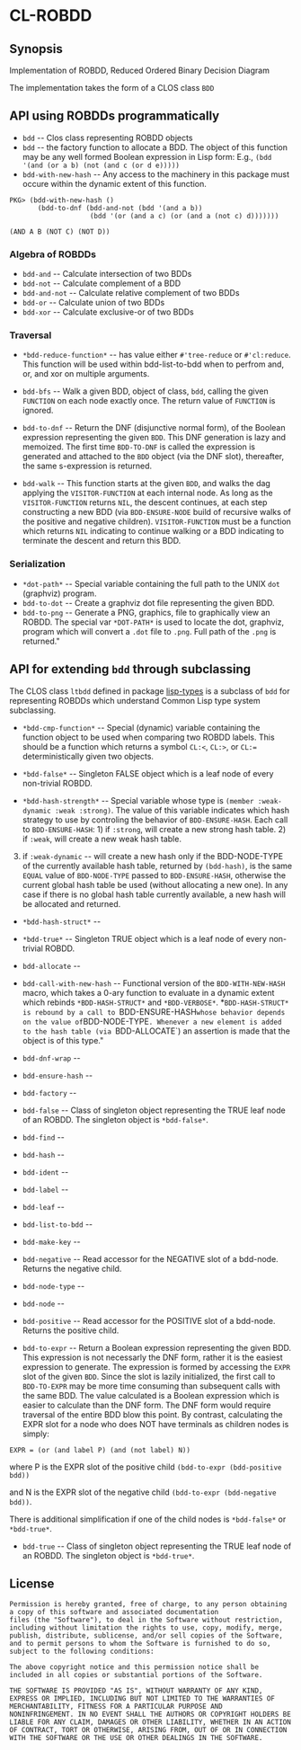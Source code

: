 # CL-ROBDD

## Synopsis
Implementation of ROBDD, Reduced Ordered Binary Decision Diagram

The implementation takes the form of a CLOS class `BDD`	


## API using ROBDDs programmatically

* `bdd` -- Clos class representing ROBDD objects
* `bdd` -- the factory function to allocate a BDD.  The object of this function may be any well formed Boolean expression in Lisp form:  E.g., `(bdd '(and (or a b) (not (and c (or d e)))))`
* `bdd-with-new-hash` -- Any access to the machinery in this package must occure within the dynamic extent of this function.
````
PKG> (bdd-with-new-hash ()
       (bdd-to-dnf (bdd-and-not (bdd '(and a b))
			        (bdd '(or (and a c) (or (and a (not c) d)))))))

(AND A B (NOT C) (NOT D))
````

### Algebra of ROBDDs
* `bdd-and` -- Calculate intersection of two BDDs
* `bdd-not` -- Calculate complement of a BDD
* `bdd-and-not` -- Calculate relative complement of two BDDs
* `bdd-or` -- Calculate union of two BDDs
* `bdd-xor` -- Calculate exclusive-or of two BDDs

### Traversal
* `*bdd-reduce-function*` -- has value either  `#'tree-reduce` or `#'cl:reduce`.
This function will be used within bdd-list-to-bdd when to perfrom and, or, and xor on multiple arguments.

* `bdd-bfs` --   Walk a given BDD, object of class, `bdd`, calling the given `FUNCTION` on each node exactly once.
The return value of `FUNCTION` is ignored.

* `bdd-to-dnf` -- Return the DNF (disjunctive normal form), of the Boolean expression representing the
given `BDD`.  This DNF generation is lazy and memoized.  The first time `BDD-TO-DNF` is called
the expression is generated and attached to the `BDD` object (via the DNF slot), 
thereafter, the same s-expression is returned.

* `bdd-walk` --   This function starts at the given `BDD`, and walks the dag applying
the `VISITOR-FUNCTION` at each internal node.  As long as the `VISITOR-FUNCTION`
returns `NIL`, the descent continues, at each step constructing a new BDD
(via `BDD-ENSURE-NODE` build of recursive walks of the positive and negative
children).
`VISITOR-FUNCTION` must be a function which returns `NIL` indicating to continue walking
   or a BDD indicating to terminate the descent and return this BDD.


### Serialization 

* `*dot-path*` -- Special variable containing the full path to the UNIX `dot` (graphviz) program.
* `bdd-to-dot` -- Create a graphviz dot file representing the given BDD.
* `bdd-to-png` -- Generate a PNG, graphics, file to
graphically view an ROBDD.  The special var `*DOT-PATH*` is used to
locate the dot, graphviz, program which will convert a `.dot` file to
`.png`. Full path of the `.png` is returned."


## API for extending `bdd` through subclassing

The CLOS class `ltbdd` defined in package [lisp-types](../lisp-types/README.md) is a subclass of `bdd`
for representing ROBDDs which understand Common Lisp type system subclassing.

* `*bdd-cmp-function*` -- Special (dynamic) variable containing the function object to be used
when comparing two ROBDD labels.  This should be a function which returns a symbol `CL:<`, `CL:>`, or `CL:=` deterministically
given two objects.

* `*bdd-false*` -- Singleton FALSE object which is a leaf node of every non-trivial ROBDD.

* `*bdd-hash-strength*` -- Special variable whose type is `(member :weak-dynamic :weak :strong)`.
The value of this variable indicates which hash strategy to use by controling the behavior of `BDD-ENSURE-HASH`.
Each call to `BDD-ENSURE-HASH`: 1) if `:strong`, will create a new strong hash table. 2) if `:weak`, will create a new weak hash table.
3)  if `:weak-dynamic` -- will create a new hash only if the BDD-NODE-TYPE of the currently available hash table, returned by `(bdd-hash)`, is the same `EQUAL` value of `BDD-NODE-TYPE` passed to `BDD-ENSURE-HASH`, otherwise the current global hash table be used (without allocating a new one).   In any case if there is no global hash table currently available, a new hash will be allocated and returned.

* `*bdd-hash-struct*` --

* `*bdd-true*` -- Singleton TRUE object which is a leaf node of every non-trivial ROBDD.

* `bdd-allocate` --

* `bdd-call-with-new-hash` -- Functional version of the
`BDD-WITH-NEW-HASH` macro, which takes a 0-ary function to evaluate in
a dynamic extent which rebinds `*BDD-HASH-STRUCT*` and
`*BDD-VERBOSE*`.  *`BDD-HASH-STRUCT* is rebound by a call to
`BDD-ENSURE-HASH` whose behavior depends on the value of `BDD-NODE-TYPE`.
Whenever a new element is added to the hash table (via `BDD-ALLOCATE`)
an assertion is made that the object is of this type."

* `bdd-dnf-wrap` --
* `bdd-ensure-hash` --
* `bdd-factory` --

* `bdd-false` -- Class of singleton object representing the TRUE leaf node of an ROBDD.  The singleton object is `*bdd-false*`.

* `bdd-find` --
* `bdd-hash` --
* `bdd-ident` --
* `bdd-label` --
* `bdd-leaf` --
* `bdd-list-to-bdd` --
* `bdd-make-key` --

* `bdd-negative` -- Read accessor for the NEGATIVE slot of a bdd-node.  Returns the negative child.

* `bdd-node-type` --
* `bdd-node` --

* `bdd-positive` --  Read accessor for the POSITIVE slot of a bdd-node.  Returns the positive child.

* `bdd-to-expr` -- Return a Boolean expression representing the given BDD.  This expression is not
necessarly the DNF form, rather it is the easiest expression to generate.  The expression
is formed by accessing the `EXPR` slot of the given `BDD`.  Since the slot is lazily 
initialized, the first call to `BDD-TO-EXPR` may be more time consuming than subsequent
calls with the same BDD.
The value calculated is a Boolean expression which is easier to calculate
than the DNF form.   The DNF form would require traversal of the entire BDD
blow this point.  By contrast, calculating the EXPR slot for a node who
does NOT have terminals as children nodes is simply:

`EXPR = (or (and label P) (and (not label) N))`

where P is the EXPR slot of the positive child `(bdd-to-expr (bdd-positive bdd))`

and N is the EXPR slot of the negative child `(bdd-to-expr (bdd-negative bdd))`.
  
There is additional simplification if one of the child nodes is `*bdd-false*`
or `*bdd-true*`.

* `bdd-true` -- Class of singleton object representing the TRUE leaf node of an ROBDD. The singleton object is `*bdd-true*`.


## License

```
Permission is hereby granted, free of charge, to any person obtaining
a copy of this software and associated documentation
files (the "Software"), to deal in the Software without restriction,
including without limitation the rights to use, copy, modify, merge,
publish, distribute, sublicense, and/or sell copies of the Software,
and to permit persons to whom the Software is furnished to do so,
subject to the following conditions:

The above copyright notice and this permission notice shall be
included in all copies or substantial portions of the Software.

THE SOFTWARE IS PROVIDED "AS IS", WITHOUT WARRANTY OF ANY KIND,
EXPRESS OR IMPLIED, INCLUDING BUT NOT LIMITED TO THE WARRANTIES OF
MERCHANTABILITY, FITNESS FOR A PARTICULAR PURPOSE AND
NONINFRINGEMENT. IN NO EVENT SHALL THE AUTHORS OR COPYRIGHT HOLDERS BE
LIABLE FOR ANY CLAIM, DAMAGES OR OTHER LIABILITY, WHETHER IN AN ACTION
OF CONTRACT, TORT OR OTHERWISE, ARISING FROM, OUT OF OR IN CONNECTION
WITH THE SOFTWARE OR THE USE OR OTHER DEALINGS IN THE SOFTWARE.
```

